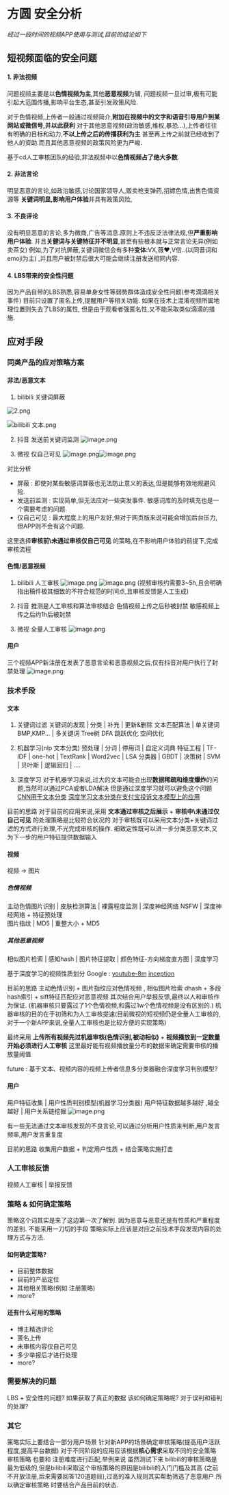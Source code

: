 # 方圆 安全分析
*经过一段时间的视频APP使用与测试,目前的结论如下*

## 短视频面临的安全问题

#### 1. 非法视频
问题视频主要是以**色情视频为主**,其他**恶意视频**为辅,
问题视频一旦过审,极有可能引起大范围传播,影响平台生态,甚至引发政策风险.

对于色情视频,上传者一般通过视频简介,**附加在视频中的文字和语音引导用户到某网站或微信号,并以此获利**
对于其他恶意视频(政治敏感,维权,暴恐...),上传者往往有明确的目标和动力,**不以上传之后的传播获利为主**
甚至再上传之前就已经收到了他人的资助.而且其他恶意视频的政策风险更为严峻.

基于cd人工审核团队的经验,非法视频中以**色情视频占了绝大多数**.

#### 2. 非法言论
明显恶意的言论,如政治敏感,讨论国家领导人,贩卖枪支弹药,招嫖色情,出售色情资源等
**关键词明显,影响用户体验**并具有政策风险,

#### 3. 不良评论
没有明显恶意的言论,多为微商,广告等消息.原则上不违反泛法律法规,但**严重影响用户体验**.
并且**关健词与关键特征并不明显**,甚至有些根本就与正常言论无异(例如卖茶女) 例如,为了对抗屏蔽,关键词微信会有多种**变体**:VX,薇♥,V信..(以同音词和emoji为主) ,并且用户被封禁后很大可能会继续注册发送相同内容.

#### 4. LBS带来的安全性问题
因为产品自带的LBS熟悉,容易单身女性等弱势群体造成安全性问题(参考滴滴相关事件)
目前只设置了匿名上传,提醒用户等相关功能. 如果在技术上混淆视频所属地理位置则失去了LBS的属性,
但是由于观看者强匿名性,又不能采取类似滴滴的措施.

## 应对手段

### 同类产品的应对策略方案

#### 非法/恶意文本
1. bilibili 关键词屏蔽

![2.png](https://upload-images.jianshu.io/upload_images/5617720-1809920464079e00.png?imageMogr2/auto-orient/strip%7CimageView2/2/w/1240)

![bilibili 文本.png](https://upload-images.jianshu.io/upload_images/5617720-916345667958a11d.png?imageMogr2/auto-orient/strip%7CimageView2/2/w/1240)

2. 抖音 发送前关键词监测
![image.png](https://upload-images.jianshu.io/upload_images/5617720-42c58c716570ad77.png?imageMogr2/auto-orient/strip%7CimageView2/2/w/1240)


3. 微视 仅自己可见
![image.png](https://upload-images.jianshu.io/upload_images/5617720-3541ccf86bb07aa0.png?imageMogr2/auto-orient/strip%7CimageView2/2/w/1240)![image.png](https://upload-images.jianshu.io/upload_images/5617720-d3acf916f55e6fd7.png?imageMogr2/auto-orient/strip%7CimageView2/2/w/1240)

对比分析
- 屏蔽 : 即使对某些敏感词屏蔽也无法防止意义的表达,但是能够有效地规避风险.
- 发送前监测 : 实现简单,但无法应对一些突发事件. 敏感词库的及时填充也是一个需要考虑的问题.
- 仅自己可见 : 最大程度上的用户友好,但对于网页版来说可能会增加后台压力,但APP则不会有这个问题.

这里选择**审核前\未通过审核仅自己可见** 的策略,在不影响用户体验的前提下,完成审核流程

#### 色情/恶意视频
1. bilibili 人工审核
![image.png](https://upload-images.jianshu.io/upload_images/5617720-6d390d56a601c184.png?imageMogr2/auto-orient/strip%7CimageView2/2/w/1240)
![image.png](https://upload-images.jianshu.io/upload_images/5617720-36862449b92d0ebb.png?imageMogr2/auto-orient/strip%7CimageView2/2/w/1240)
(视频审核约需要3~5h,且会明确指出稿件极其细致的不符合规范的时间点,且审核反馈是人工生成)

2. 抖音 推测是人工审核和算法审核结合
色情视频上传之后秒被封禁
敏感视频上传之后约1h后被封禁

3. 微视 全量人工审核 
![image.png](https://upload-images.jianshu.io/upload_images/5617720-e22038f34aeabfe3.png?imageMogr2/auto-orient/strip%7CimageView2/2/w/1240)


#### 用户

三个视频APP新注册在发表了恶意言论和恶意视频之后,仅有抖音对用户执行了封禁处理
![image.png](https://upload-images.jianshu.io/upload_images/5617720-28cc51ce14337113.png?imageMogr2/auto-orient/strip%7CimageView2/2/w/1240)



### 技术手段

#### 文本
1. 关键词过滤
关键词的发现 | 分类 | 补充 | 更新&删除
文本匹配算法 | 单关键词 BMP,KMP... | 多关键词 Tree树 DFA 跳跃优化 空间优化 

2. 机器学习(nlp 文本分类)
预处理 | 分词 | 停用词 | 自定义词典
特征工程 | TF-IDF | one-hot | TextRank | Word2vec | LSA
分类器 | GBDT | 决策树 | SVM | 贝叶斯 | 逻辑回归 |  ....

3. 深度学习
对于机器学习来说,过大的文本可能会出现**数据稀疏和维度爆炸**的问题,当然可以通过PCA或者LDA解决
但是通过深度学习就可以避免这个问题
[CNN用于文本分类](https://zhuanlan.zhihu.com/p/34383508)
[深度学习文本分类在支付宝投诉文本模型上的应用](https://zhuanlan.zhihu.com/p/42236712)

目前的思路
对于目前的应用来说,采用 **文本通过审核之后展示** + **审核中\未通过仅自己可见** 的处理策略是比较符合状况的
对于审核既可以采用文本分类+关键词过滤的方式进行处理,不光完成审核的操作. 细致定性既可以进一步分类恶意文本,又为下一步的用户特征提供数据输入

#### 视频
视频 -> 图片

##### 色情视频
主动色情图片识别 | 皮肤检测算法 | 裸露程度监测 | 深度神经网络 NSFW | 深度神经网络 + 特征预处理		
图片指纹 | MD5 | 重整大小 + MD5

##### 其他恶意视频
相似图片检索 | 感知hash | 图片特征提取 | 颜色特征-方向梯度直方图 | 深度学习

基于深度学习的视频性质划分 Google : [youtube-8m](https://github.com/google/youtube-8m)  [inception](https://github.com/google/inception)

目前的思路
主动色情识别 + 图片指纹应对色情视频 , 相似图片检索 dhash + 多段hash索引 + sift特征匹配应对恶意视频
其次结合用户举报反馈,最终以人和审核作为保证. (机器审核只要露过了1个色情视频,和露过1w个色情视频是没有区别的.) 机器审核的目的在于初筛和为人工审核提速(目前微视的短视频仍是全量人工审核的,对于一个新APP来说,全量人工审核也是比较方便的实现策略)

 最终采用 **上传所有视频先过机器审核(色情识别,被动相似)** + **视频播放到一定数量开始必须进行人工审核**
 这里最好能有视频播放量分布的数据来确定需要审核的播放量阈值

future :
基于文本、视频内容的视频上传者信息多分类器融合深度学习判别模型?


#### 用户
用户特征收集 | 用户性质判别模型(机器学习分类器)
用户特征数据越多越好 ,越全越好 | 用户关系链挖掘
![image.png](https://upload-images.jianshu.io/upload_images/5617720-ff036279b3508d47.png?imageMogr2/auto-orient/strip%7CimageView2/2/w/1240)

有一些无法通过文本审核发现的不良言论,可以通过分析用户性质来判断,用户发言频率,用户发言重复度

目前的思路 收集用户数据 + 判定用户性质 + 结合策略实施打击 

### 人工审核反馈
视频人工审核 | 举报反馈


### 策略 & 如何确定策略
策略这个词其实是来了这边第一次了解到. 因为恶意与恶意还是有性质和严重程度的差别. 不能采用一刀切的手段
策略实际上应该是对应之前技术手段发现内容的处理方式与方法.

#### 如何确定策略?
- 目前整体数据
- 目前的产品定位
- 其他相关策略(例如 注册策略)
- more?

#### 还有什么可用的策略
- 博主精选评论
- 匿名上传
- 未审核内容仅自己可见
- 多少举报后才进行处理
- more?

### 需要解决的问题
LBS + 安全性的问题?
如果获取了真正的数据 该如何确定策略呢?
对于误判和错判的处理?

### 其它

策略实际上要结合一部分用户场景
针对新APP的场景确定审核策略(提高用户活跃程度,提高平台数据)
对于不同阶段的应用应该根据**核心需求**采取不同的安全策略
审核策略 也要和 注册难度进行匹配,举例来说
虽然测试下来 bilibili的审核策略是最为低级的,但是bilibili采取这个审核策略的原因是bilibili的入门门槛及其高
(之前不开放注册,后来需要回答120道题目),过高的准入规则其实帮助筛选了恶意用户.所以确定审核策略
时要结合产品目前的状态.